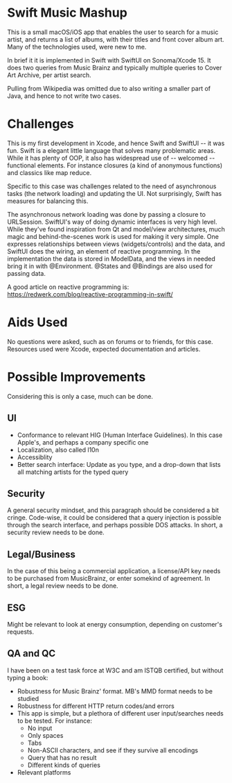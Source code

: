 
# Swift Music Mashup

This is a small macOS/iOS app that enables the user to search for a music artist, and returns a list of albums, with their titles and front cover album art. Many of the technologies used, were new to me.

In brief it it is implemented in Swift with SwiftUI on Sonoma/Xcode 15. It does two queries from Music Brainz and typically multiple queries to Cover Art Archive, per artist search.

Pulling from Wikipedia was omitted due to also writing a smaller part of Java, and hence to not write two cases.

# Challenges

This is my first development in Xcode, and hence Swift and SwiftUI -- it was fun. Swift is a elegant little language that solves many problematic areas. While it has plenty of OOP, it also has widespread use of -- welcomed -- functional elements. For instance closures (a kind of anonymous functions) and classics like map reduce.

Specific to this case was challenges related to the need of asynchronous tasks (the network loading) and updating the UI. Not surprisingly, Swift has measures for balancing this.

The asynchronous network loading was done by passing a closure to URLSession. SwiftUI's way of doing dynamic interfaces is very high level. While they've found inspiration from Qt and model/view architectures, much magic and behind-the-scenes work is used for making it very simple. One expresses relationships between views (widgets/controls) and the data, and SwiftUI does the wiring, an element of reactive programming. In the implementation the data is stored in ModelData, and the views in needed bring it in with @Environment. @States and @Bindings are also used for passing data.

A good article on reactive programming is: <https://redwerk.com/blog/reactive-programming-in-swift/>

# Aids Used

No questions were asked, such as on forums or to friends, for this case. Resources used were Xcode, expected documentation and articles.
 
# Possible Improvements

Considering this is only a case, much can be done.

## UI

* Conformance to relevant HIG (Human Interface Guidelines). In this case Apple's, and perhaps a company specific one
* Localization, also called l10n
* Accessiblity
* Better search interface: Update as you type, and a drop-down that lists all matching artists for the typed query

## Security

A general security mindset, and this paragraph should be considered a bit cringe. Code-wise, it could be considered that a query injection is possible through the search interface, and perhaps possible DOS attacks. In short, a security review needs to be done.

## Legal/Business

In the case of this being a commercial application, a license/API key needs to be purchased from MusicBrainz, or enter somekind of agreement. In short, a legal review needs to be done.

## ESG
Might be relevant to look at energy consumption, depending on customer's requests.

## QA and QC

I have been on a test task force at W3C and am ISTQB certified, but without typing a book:

* Robustness for Music Brainz' format. MB's MMD format needs to be studied
* Robustness for different HTTP return codes/and errors
* This app is simple, but a plethora of different user input/searches needs to be tested. For instance:
    - No input
    - Only spaces
    - Tabs
    - Non-ASCII characters, and see if they survive all encodings
    - Query that has no result
    - Different kinds of queries
* Relevant platforms
